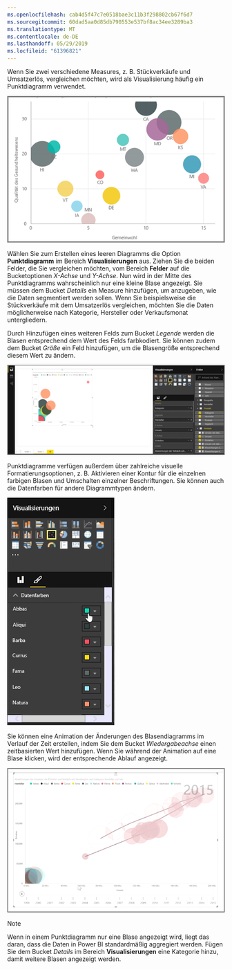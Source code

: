 ```yaml
---
ms.openlocfilehash: cab4d5f47c7e0518bae3c11b3f298802cb67f6d7
ms.sourcegitcommit: 60dad5aa0d85db790553e537bf8ac34ee3289ba3
ms.translationtype: MT
ms.contentlocale: de-DE
ms.lasthandoff: 05/29/2019
ms.locfileid: "61396821"
---
```

Wenn Sie zwei verschiedene Measures, z. B. Stückverkäufe und Umsatzerlös, vergleichen möchten, wird als Visualisierung häufig ein Punktdiagramm verwendet.

![](media/3-7-create-scatter-charts/3-7_1.png)

Wählen Sie zum Erstellen eines leeren Diagramms die Option **Punktdiagramm** im Bereich **Visualisierungen** aus. Ziehen Sie die beiden Felder, die Sie vergleichen möchten, vom Bereich **Felder** auf die Bucketoptionen *X-Achse* und *Y-Achse*. Nun wird in der Mitte des Punktdiagramms wahrscheinlich nur eine kleine Blase angezeigt. Sie müssen dem Bucket *Details* ein Measure hinzufügen, um anzugeben, wie die Daten segmentiert werden sollen. Wenn Sie beispielsweise die Stückverkäufe mit dem Umsatzerlös vergleichen, möchten Sie die Daten möglicherweise nach Kategorie, Hersteller oder Verkaufsmonat untergliedern.

Durch Hinzufügen eines weiteren Felds zum Bucket *Legende* werden die Blasen entsprechend dem Wert des Felds farbkodiert. Sie können zudem dem Bucket *Größe* ein Feld hinzufügen, um die Blasengröße entsprechend diesem Wert zu ändern.

![](media/3-7-create-scatter-charts/3-7_2.png)

Punktdiagramme verfügen außerdem über zahlreiche visuelle Formatierungsoptionen, z. B. Aktivieren einer Kontur für die einzelnen farbigen Blasen und Umschalten einzelner Beschriftungen. Sie können auch die Datenfarben für andere Diagrammtypen ändern.

![](media/3-7-create-scatter-charts/3-7_3.png)

Sie können eine Animation der Änderungen des Blasendiagramms im Verlauf der Zeit erstellen, indem Sie dem Bucket *Wiedergabeachse* einen zeitbasierten Wert hinzufügen. Wenn Sie während der Animation auf eine Blase klicken, wird der entsprechende Ablauf angezeigt.

![](media/3-7-create-scatter-charts/3-7_4.png)

>[!NOTE]
>Wenn in einem Punktdiagramm nur eine Blase angezeigt wird, liegt das daran, dass die Daten in Power BI standardmäßig aggregiert werden. Fügen Sie dem Bucket *Details* im Bereich **Visualisierungen** eine Kategorie hinzu, damit weitere Blasen angezeigt werden.
> 
> 

